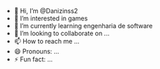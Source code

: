 - 👋 Hi, I’m @Danizinss2
- 👀 I’m interested in games
- 🌱 I’m currently learning engenharia de software
- 💞️ I’m looking to collaborate on ...
- 📫 How to reach me ...
- 😄 Pronouns: ...
- ⚡ Fun fact: ...

<!---
Danizinss2/Danizinss2 is a ✨ special ✨ repository because its `README.md` (this file) appears on your GitHub profile.
You can click the Preview link to take a look at your changes.
--->
